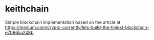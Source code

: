 # keithchain
Simple blockchain implementation based on the article at
https://medium.com/crypto-currently/lets-build-the-tiniest-blockchain-e70965a248b
